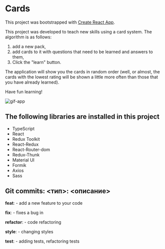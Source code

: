 # Cards

This project was bootstrapped with [Create React App](https://github.com/facebook/create-react-app).

This project was developed to teach new skills using a card system. The algorithm is as follows: 
1. add a new pack,
2. add cards to it with questions that need to be learned and answers to them,
3. Click the "learn" button.

The application will show you the cards in random order (well, or almost, the cards with the lowest rating will be shown a little more often than those that you have already learned).

Have fun learning!

![gif-app](https://imgur.com/L8yWrek)

## The following libraries are installed in this project

* TypeScript
* React
* Redux Toolkit
* React-Redux
* React-Router-dom
* Redux-Thunk
* Material UI
* Formik
* Axios
* Sass

## Git commits: <тип>: <описание>

**feat**: - add a new feature to your code

**fix**: - fixes a bug in

**refactor**: - code refactoring

**style**: - changing styles

**test**: - adding tests, refactoring tests
